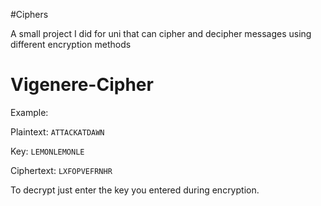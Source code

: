 #Ciphers

A small project I did for uni that can cipher and decipher messages using different encryption methods

# Vigenere-Cipher
Example:

Plaintext:	`ATTACKATDAWN`

Key:	`LEMONLEMONLE`

Ciphertext:	`LXFOPVEFRNHR`

To decrypt just enter the key you entered during encryption.
